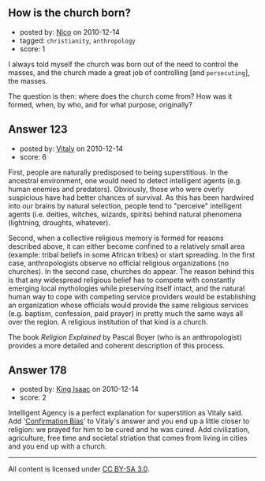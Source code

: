 ## How is the church born?

- posted by: [Nico](https://stackexchange.com/users/-1/59-nico) on 2010-12-14
- tagged: `christianity`, `anthropology`
- score: 1

I always told myself the church was born out of the need to control the masses, and the church made a great job of controlling [and `persecuting`], the masses. 

The question is then: where does the church come from? How was it formed, when, by who, and for what purpose, originally?


## Answer 123

- posted by: [Vitaly](https://stackexchange.com/users/-1/106-vitaly) on 2010-12-14
- score: 6

First, people are naturally predisposed to being superstitious. In the ancestral environment, one would need to detect intelligent agents (e.g. human enemies and predators). Obviously, those who were overly suspicious have had better chances of survival. As this has been hardwired into our brains by natural selection, people tend to "perceive" intelligent agents (i.e. deities, witches, wizards, spirits) behind natural phenomena (lightning, droughts, whatever).

Second, when a collective religious memory is formed for reasons described above, it can either become confined to a relatively small area (example: tribal beliefs in some African tribes) or start spreading. In the first case, anthropologists observe no official religious organizations (no churches). In the second case, churches do appear. The reason behind this is that any widespread religious belief has to compete with constantly emerging local mythologies while preserving itself intact, and the natural human way to cope with competing service providers would be establishing an organization whose officials would provide the same religious services (e.g. baptism, confession, paid prayer) in pretty much the same ways all over the region. A religious institution of that kind is a church.

The book *Religion Explained* by Pascal Boyer (who is an anthropologist) provides a more detailed and coherent description of this process.


## Answer 178

- posted by: [King Isaac](https://stackexchange.com/users/-1/31-king-isaac) on 2010-12-14
- score: 2

<p>Intelligent Agency is a perfect explanation for superstition as Vitaly said. Add '<a href="http://en.wikipedia.org/wiki/Confirmation_bias" rel="nofollow">Confirmation Bias</a>' to Vitaly's answer and you end up a little closer to religion: we prayed for him to be cured and he was cured. Add civilization, agriculture, free time and societal striation that comes from living in cities and you end up with a church.</p>




---

All content is licensed under [CC BY-SA 3.0](https://creativecommons.org/licenses/by-sa/3.0/).
